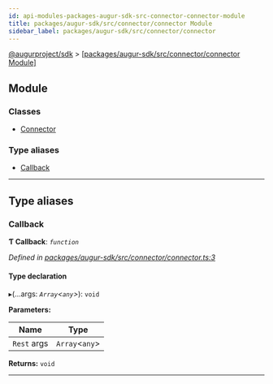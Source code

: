 ```yaml
---
id: api-modules-packages-augur-sdk-src-connector-connector-module
title: packages/augur-sdk/src/connector/connector Module
sidebar_label: packages/augur-sdk/src/connector/connector
---
```


[@augurproject/sdk](api-readme.md) > [[packages/augur-sdk/src/connector/connector Module]](api-modules-packages-augur-sdk-src-connector-connector-module.md)

## Module

### Classes

* [Connector](api-classes-packages-augur-sdk-src-connector-connector-connector.md)

### Type aliases

* [Callback](api-modules-packages-augur-sdk-src-connector-connector-module.md#callback)

---

## Type aliases

<a id="callback"></a>

###  Callback

**Ƭ Callback**: *`function`*

*Defined in [packages/augur-sdk/src/connector/connector.ts:3](https://github.com/AugurProject/augur/blob/27cf7214d2/packages/augur-sdk/src/connector/connector.ts#L3)*

#### Type declaration
▸(...args: *`Array`<`any`>*): `void`

**Parameters:**

| Name | Type |
| ------ | ------ |
| `Rest` args | `Array`<`any`> |

**Returns:** `void`

___

